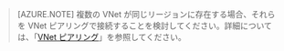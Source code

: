 >[AZURE.NOTE] 複数の VNet が同じリージョンに存在する場合、それらを VNet ピアリングで接続することを検討してください。詳細については、「[VNet ピアリング](../articles/virtual-network/virtual-network-peering-overview.md)」を参照してください。

<!---HONumber=AcomDC_0928_2016-->
